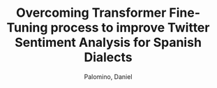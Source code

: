 ---
paperId: 29
author: Palomino, Daniel
title: Overcoming Transformer Fine-Tuning process to improve Twitter Sentiment Analysis for Spanish Dialects
pdf: Palomino_LongTalk_53.pdf
poster: Palomino_LongTalk_53.png
alt: --
type: Oral
topic: Natural Language Processing
link: --
conference: neurips
year: 2020
tags: neurips-2020
---